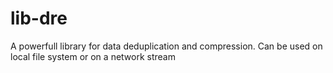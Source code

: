 # lib-dre
A powerfull library for data deduplication and compression. Can be used on local file system or on a network stream
